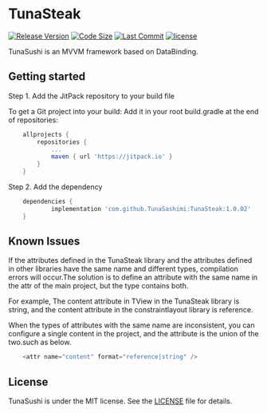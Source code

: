 # TunaSteak

[![Release Version](https://img.shields.io/github/v/release/TunaSashimi/TunaSteak.svg)](https://github.com/TunaSashimi/TunaSteak/releases)
[![Code Size](https://img.shields.io/github/languages/code-size/TunaSashimi/TunaSteak)](https://github.com/TunaSashimi/TunaSteak)
[![Last Commit](https://img.shields.io/github/last-commit/TunaSashimi/TunaSteak)](https://github.com/TunaSashimi/TunaSteak/commits)
[![license](https://img.shields.io/github/license/TunaSashimi/TunaSteak)](https://github.com/TunaSashimi/TunaSteak/blob/master/LICENSE)

TunaSushi is an MVVM framework based on DataBinding.

## Getting started

Step 1. Add the JitPack repository to your build file

To get a Git project into your build:
Add it in your root build.gradle at the end of repositories:

```gradle
	allprojects {
		repositories {
			...
			maven { url 'https://jitpack.io' }
		}
	}
```  
Step 2. Add the dependency
  
```gradle
  	dependencies {
	        implementation 'com.github.TunaSashimi:TunaSteak:1.0.02'
	}
```
	
## Known Issues

If the attributes defined in the TunaSteak library and the attributes defined in other libraries have the same name and different types, compilation errors will occur.The solution is to define an attribute with the same name in the attr of the main project, but the type contains both.

For example, The content attribute in TView in the TunaSteak library is string, and the content attribute in the constraintlayout library is reference.

When the types of attributes with the same name are inconsistent, you can configure a single content in the project, and the attribute is the union of the two.such as below.

```java
	<attr name="content" format="reference|string" />
```

## License
TunaSushi is under the MIT license. See the [LICENSE](https://github.com/TunaSashimi/TunaSteak/blob/master/LICENSE) file for details.
